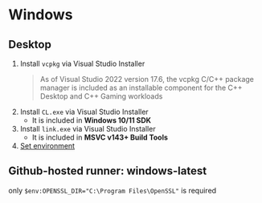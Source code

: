 # Windows

## Desktop
1. Install `vcpkg` via Visual Studio Installer 
    > As of Visual Studio 2022 version 17.6, the vcpkg C/C++ package manager is included as an installable component for the C++ Desktop and C++ Gaming workloads
2. Install `CL.exe` via Visual Studio Installer
   - It is included in **Windows 10/11 SDK**
3. Install `link.exe` via Visual Studio Installer
   - It is included in **MSVC v143+ Build Tools**
4. [Set environment](./win/desktop.ps1)

## Github-hosted runner: windows-latest
only `$env:OPENSSL_DIR="C:\Program Files\OpenSSL"` is required
